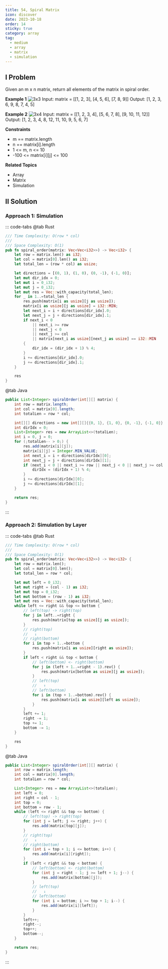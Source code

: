 ```yaml
---
title: 54, Spiral Matrix
icon: discover
date: 2023-10-18
order: 14
sticky: true
category: array
tag: 
  - medium
  - array
  - matrix
  - simulation
---
```


## I Problem
Given an m x n matrix, return all elements of the matrix in spiral order.

**Example 1**
![3x3](../../../../assets/leetcode/3_x_3_matrix.png)
Input: matrix = [[1, 2, 3], [4, 5, 6], [7, 8, 9]]
Output: [1, 2, 3, 6, 9, 8, 7, 4, 5]

**Example 2**
![3x4](../../../../assets/leetcode/3_x_4_matrix.png)
Input: matrix = [[1, 2, 3, 4], [5, 6, 7, 8], [9, 10, 11, 12]]
Output: [1, 2, 3, 4, 8, 12, 11, 10, 9, 5, 6, 7]

**Constraints**

- m == matrix.length
- n == matrix[i].length
- 1 <= m, n <= 10
- -100 <= matrix[i][j] <= 100

**Related Topics**

- Array
- Matrix
- Simulation

## II Solution
### Approach 1: Simulation
::: code-tabs
@tab Rust
```rust
/// Time Complexity: O(row * col)
///
/// Space Complexity: O(1)
pub fn spiral_order(matrix: Vec<Vec<i32>>) -> Vec<i32> {
    let row = matrix.len() as i32;
    let col = matrix[0].len() as i32;
    let total_len = (row * col) as usize;

    let directions = [(0, 1), (1, 0), (0, -1), (-1, 0)];
    let mut dir_idx = 0;
    let mut i = 0_i32;
    let mut j = 0_i32;
    let mut res = Vec::with_capacity(total_len);
    for _ in 1..=total_len {
        res.push(matrix[i as usize][j as usize]);
        matrix[i as usize][j as usize] = i32::MIN;
        let next_i = i + directions[dir_idx].0;
        let next_j = j + directions[dir_idx].1;
        if next_i < 0
            || next_i >= row
            || next_j < 0
            || next_j >= col
            || matrix[next_i as usize][next_j as usize] == i32::MIN
        {
            dir_idx = (dir_idx + 1) % 4;
        }
        i += directions[dir_idx].0;
        j += directions[dir_idx].1;
    }

    res
}
```

@tab Java
```java
public List<Integer> spiralOrder(int[][] matrix) {
    int row = matrix.length;
    int col = matrix[0].length;
    int totalLen = row * col;

    int[][] directions = new int[][]{{0, 1}, {1, 0}, {0, -1}, {-1, 0}};
    int dirIdx = 0;
    List<Integer> res = new ArrayList<>(totalLen);
    int i = 0, j = 0;
    for (;totalLen-- > 0;) {
        res.add(matrix[i][j]);
        matrix[i][j] = Integer.MIN_VALUE;
        int next_i = i + directions[dirIdx][0];
        int next_j = j + directions[dirIdx][1];
        if (next_i < 0 || next_i >= row || next_j < 0 || next_j >= col || matrix[next_i][next_j] == Integer.MIN_VALUE) {
            dirIdx = (dirIdx + 1) % 4;
        }
        i += directions[dirIdx][0];
        j += directions[dirIdx][1];
    }

    return res;
}
```
:::

### Approach 2: Simulation by Layer
::: code-tabs
@tab Rust
```rust
/// Time Complexity: O(row * col)
///
/// Space Complexity: O(1)
pub fn spiral_order(matrix: Vec<Vec<i32>>) -> Vec<i32> {
    let row = matrix.len();
    let col = matrix[0].len();
    let total_len = row * col;

    let mut left = 0_i32;
    let mut right = (col - 1) as i32;
    let mut top = 0_i32;
    let mut bottom = (row - 1) as i32;
    let mut res = Vec::with_capacity(total_len);
    while left <= right && top <= bottom {
        // left(top) -> right(top)
        for j in left..=right {
            res.push(matrix[top as usize][j as usize]);
        }
        // right(top)
        //   ↓
        // right(bottom)
        for i in top + 1..=bottom {
            res.push(matrix[i as usize][right as usize]);
        }
        if left < right && top < bottom {
            // left(bottom) <- right(bottom)
            for j in (left + 1..=right - 1).rev() {
                res.push(matrix[bottom as usize][j as usize]);
            }
            // left(top)
            //   ↑
            // left(bottom)
            for i in (top + 1..=bottom).rev() {
                res.push(matrix[i as usize][left as usize]);
            }
        }
        left += 1;
        right -= 1;
        top += 1;
        bottom -= 1;
    }

    res
}
```

@tab Java
```java
public List<Integer> spiralOrder(int[][] matrix) {
    int row = matrix.length;
    int col = matrix[0].length;
    int totalLen = row * col;

    List<Integer> res = new ArrayList<>(totalLen);
    int left = 0;
    int right = col - 1;
    int top = 0;
    int bottom = row - 1;
    while (left <= right && top <= bottom) {
        // left(top) -> right(top)
        for (int j = left; j <= right; j++) {
            res.add(matrix[top][j]);
        }
        // right(top)
        //   ↓
        // right(bottom)
        for (int i = top + 1; i <= bottom; i++) {
            res.add(matrix[i][right]);
        }
        if (left < right && top < bottom) {
            // left(bottom) <- right(bottom)
            for (int j = right - 1; j >= left + 1; j--) {
                res.add(matrix[bottom][j]);
            }
            // left(top)
            //   ↓
            // left(bottom)
            for (int i = bottom; i >= top + 1; i--) {
                res.add(matrix[i][left]);
            }
        }
        left++;
        right--;
        top++;
        bottom--;
    }

    return res;
}
```
:::